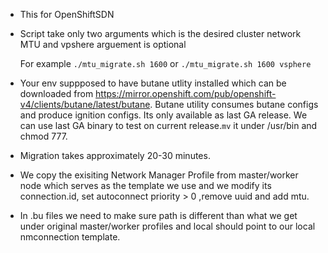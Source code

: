 - This for OpenShiftSDN

- Script take only two arguments which is the desired cluster network MTU and vpshere arguement is optional

  For example
  ```./mtu_migrate.sh 1600``` or ```./mtu_migrate.sh 1600 vsphere ```
  
 - Your env suppposed to have butane utlity installed which can be downloaded from https://mirror.openshift.com/pub/openshift-v4/clients/butane/latest/butane. Butane utility consumes butane configs and produce ignition configs. Its only available as last GA release. We can use last GA binary to test on current release.```mv``` it under /usr/bin and chmod 777.
 
 - Migration takes approximately 20-30 minutes.
 
 - We copy the exisiting Network Manager Profile from master/worker node which serves as the template we use and we modify its connection.id, set autoconnect priority > 0 ,remove uuid and add mtu.
   
 - In .bu files we need to make sure path is different than what we get under original master/worker profiles and local should point to our local nmconnection template.
